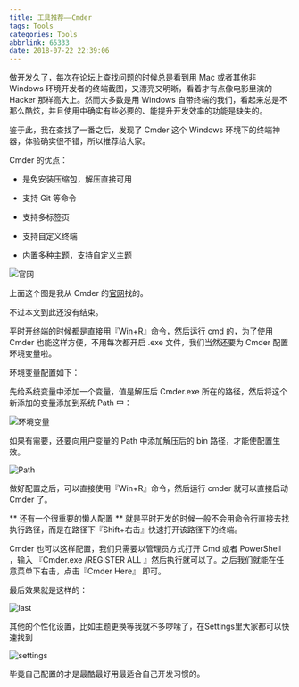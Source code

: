 ```yaml
---
title: 工具推荐——Cmder
tags: Tools
categories: Tools
abbrlink: 65333
date: 2018-07-22 22:39:06
---
```


做开发久了，每次在论坛上查找问题的时候总是看到用 Mac 或者其他非 Windows 环境开发者的终端截图，又漂亮又明晰，看着才有点像电影里演的 Hacker 那样高大上。然而大多数是用 Windows 自带终端的我们，看起来总是不那么酷炫，并且使用中确实有些必要的、能提升开发效率的功能是缺失的。

鉴于此，我在查找了一番之后，发现了 Cmder 这个 Windows 环境下的终端神器，体验确实很不错，所以推荐给大家。

Cmder 的优点：

- 是免安装压缩包，解压直接可用

- 支持 Git 等命令

- 支持多标签页

- 支持自定义终端

- 内置多种主题，支持自定义主题

![官网](http://image.tubbodetang.site/cmder_main.png)

上面这个图是我从 Cmder 的[官网](http://gallery.echartsjs.com/editor.html?c=xHJaWqD-1Q)找的。

不过本文到此还没有结束。

平时开终端的时候都是直接用『Win+R』命令，然后运行 cmd 的，为了使用 Cmder 也能这样方便，不用每次都开启 .exe 文件，我们当然还要为 Cmder 配置环境变量啦。

环境变量配置如下：

先给系统变量中添加一个变量，值是解压后 Cmder.exe 所在的路径，然后将这个新添加的变量添加到系统 Path 中：

![环境变量](http://image.tubbodetang.site/cmder_3.jpg)

如果有需要，还要向用户变量的 Path 中添加解压后的 bin 路径，才能使配置生效。

![Path](http://image.tubbodetang.site/cmder_2.jpg)

做好配置之后，可以直接使用『Win+R』命令，然后运行 cmder 就可以直接启动 Cmder 了。

** 还有一个很重要的懒人配置 ** 就是平时开发的时候一般不会用命令行直接去找执行路径，而是在路径下『Shift+右击』快速打开该路径下的终端。

Cmder 也可以这样配置，我们只需要以管理员方式打开 Cmd 或者 PowerShell ，输入 『Cmder.exe /REGISTER ALL 』然后执行就可以了。之后我们就能在任意菜单下右击，点击『Cmder Here』 即可。

最后效果就是这样的：

![last](http://image.tubbodetang.site/cmder_1.png)


其他的个性化设置，比如主题更换等我就不多啰嗦了，在Settings里大家都可以快速找到

![settings](http://image.tubbodetang.site/cmder_0.jpg)


毕竟自己配置的才是最酷最好用最适合自己开发习惯的。

